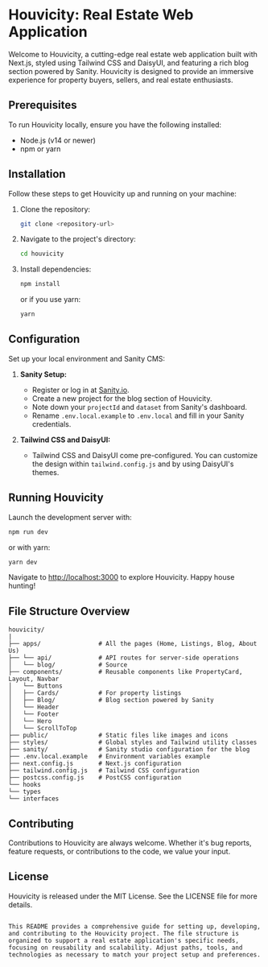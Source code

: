 # Houvicity: Real Estate Web Application

Welcome to Houvicity, a cutting-edge real estate web application built with Next.js, styled using Tailwind CSS and DaisyUI, and featuring a rich blog section powered by Sanity. Houvicity is designed to provide an immersive experience for property buyers, sellers, and real estate enthusiasts.

## Prerequisites

To run Houvicity locally, ensure you have the following installed:

- Node.js (v14 or newer)
- npm or yarn

## Installation

Follow these steps to get Houvicity up and running on your machine:

1. Clone the repository:

   ```bash
   git clone <repository-url>
   ```

2. Navigate to the project's directory:

   ```bash
   cd houvicity
   ```

3. Install dependencies:

   ```bash
   npm install
   ```

   or if you use yarn:

   ```bash
   yarn
   ```

## Configuration

Set up your local environment and Sanity CMS:

1. **Sanity Setup:**

   - Register or log in at [Sanity.io](https://www.sanity.io/).
   - Create a new project for the blog section of Houvicity.
   - Note down your `projectId` and `dataset` from Sanity's dashboard.
   - Rename `.env.local.example` to `.env.local` and fill in your Sanity credentials.

2. **Tailwind CSS and DaisyUI:**

   - Tailwind CSS and DaisyUI come pre-configured. You can customize the design within `tailwind.config.js` and by using DaisyUI's themes.

## Running Houvicity

Launch the development server with:

```bash
npm run dev
```

or with yarn:

```bash
yarn dev
```

Navigate to [http://localhost:3000](http://localhost:3000) to explore Houvicity. Happy house hunting!

## File Structure Overview

```
houvicity/
|
├── apps/                # All the pages (Home, Listings, Blog, About Us)
├── └── api/             # API routes for server-side operations
│   └── blog/            # Source
├── components/          # Reusable components like PropertyCard, Layout, Navbar
│   └── Buttons
│   ├── Cards/           # For property listings
│   ├── Blog/            # Blog section powered by Sanity
│   └── Header
│   └── Footer
│   └── Hero
│   └── ScrollToTop
├── public/              # Static files like images and icons
├── styles/              # Global styles and Tailwind utility classes
├── sanity/              # Sanity studio configuration for the blog
├── .env.local.example   # Environment variables example
├── next.config.js       # Next.js configuration
├── tailwind.config.js   # Tailwind CSS configuration
├── postcss.config.js    # PostCSS configuration
└── hooks
└── types
└── interfaces
```

## Contributing

Contributions to Houvicity are always welcome. Whether it's bug reports, feature requests, or contributions to the code, we value your input.

## License

Houvicity is released under the MIT License. See the LICENSE file for more details.

```

This README provides a comprehensive guide for setting up, developing, and contributing to the Houvicity project. The file structure is organized to support a real estate application's specific needs, focusing on reusability and scalability. Adjust paths, tools, and technologies as necessary to match your project setup and preferences.
```